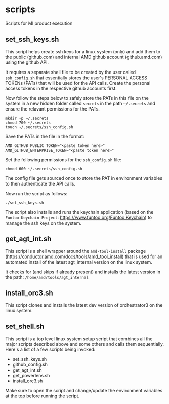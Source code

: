 # scripts
Scripts for MI product execution

## set_ssh_keys.sh
This script helps create ssh keys for a linux system (only) and add them to the public (github.com) and internal AMD github account (github.amd.com) using the github API.

It requires a separate shell file to be created by the user called `ssh_config.sh` that essentially stores the user's PERSONAL ACCESS TOKENs (PATs) that will be used for the API calls. Create the personal access tokens in the respective github accounts first.

Now follow the steps below to safely store the PATs in this file on the system in a new hidden folder called `secrets` in the path `~/.secrets` and ensure the relavant permissions for the PATs.

```
mkdir -p ~/.secrets
chmod 700 ~/.secrets
touch ~/.secrets/ssh_config.sh
```
Save the PATs in the file in the format:
```
AMD_GITHUB_PUBLIC_TOKEN="<paste token here>"
AMD_GITHUB_ENTERPRISE_TOKEN="<paste token here>"
```
Set the following permissions for the `ssh_config.sh` file:
```
chmod 600 ~/.secrets/ssh_config.sh
```

The config file gets sourced once to store the PAT in environment variables to then authenticate the API calls.

Now run the script as follows:
```shell
./set_ssh_keys.sh
```

The script also installs and runs the keychain application (based on the `Funtoo Keychain Project`: https://www.funtoo.org/Funtoo:Keychain) to manage the ssh keys on the system. 

## get_agt_int.sh

This script is a shell wrapper around the `amd-tool-install` package (https://conductor.amd.com/docs/tools/amd_tool_install) that is used for an automated install of the latest agt_internal version on the linux system.

It checks for (and skips if already present) and installs the latest version in the path: `/home/amd/tools/agt_internal`

## install_orc3.sh

This script clones and installs the latest dev version of  orchestrator3 on the linux system.

## set_shell.sh

This script is a top level linux system setup script that combines all the major scripts described above and some others and calls them sequentially. Here's a list of a few scripts being invoked:
- set_ssh_keys.sh
- github_config.sh
- get_agt_int.sh
- get_powerlens.sh
- install_orc3.sh

Make sure to open the script and change/update the environment variables at the top before running the script. 